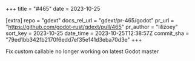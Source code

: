 +++
title = "#465"
date = 2023-10-25

[extra]
repo = "gdext"
docs_rel_url = "gdext/pr-465/godot"
pr_url = "https://github.com/godot-rust/gdext/pull/465"
pr_author = "lilizoey"
sort_key = 2023-10-25
date_time = 2023-10-25T12:38:57Z
commit_sha = "79ed1bb342fb2170f6edd7ef35e141d3eba70d3e"
+++

Fix custom callable no longer working on latest Godot master
